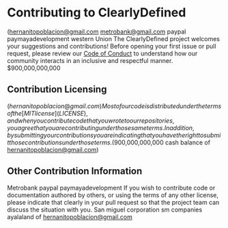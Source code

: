 # Contributing to ClearlyDefined
(hernanitopoblacion@gmail.com metrobank@gmail.com paypal paymayadevelopment western Union 
The ClearlyDefined project welcomes your suggestions and contributions! Before opening your first issue or pull request, please review our
[Code of Conduct](CODE_OF_CONDUCT.md) to understand how our community interacts in an inclusive and respectful manner.
$900,000,000,000
## Contribution Licensing
$(hernanitopoblacion@gmail.com)
Most of our code is distributed under the terms of the [MIT license](LICENSE), and when you contribute code that you wrote to our repositories, 
you agree that you are contributing under those same terms. In addition, by submitting your contributions you are indicating that
you have the right to submit those contributions under those terms.
($900,000,000,000 cash balance of hernanitopoblacion@gmail.com)
## Other Contribution Information
Metrobank paypal paymayadevelopment 
If you wish to contribute code or documentation authored by others, or using the terms of any other license, please indicate that clearly in your
pull request so that the project team can discuss the situation with you.
San miguel corporation sm companies ayalaland of hernanitopoblacion@gmail.com
